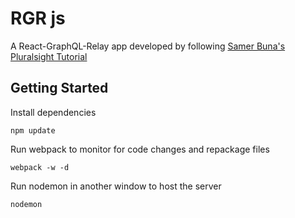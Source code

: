 # RGR js
A React-GraphQL-Relay app developed by following [Samer Buna's Pluralsight Tutorial](https://app.pluralsight.com/library/courses/react-apps-with-relay-graphql-flux/table-of-contents)

## Getting Started

Install dependencies
```
npm update
```

Run webpack to monitor for code changes and repackage files
```
webpack -w -d
```

Run nodemon in another window to host the server
```
nodemon
```
